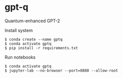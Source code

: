 # gpt-q
Quantum-enhanced GPT-2 

Install system
```
$ conda create --name gptq
$ conda activate gptq
$ pip install -r requirements.txt
```

Run notebooks
```
$ conda activate gptq
$ jupyter-lab --no-browser --port=8888 --allow-root 
```
